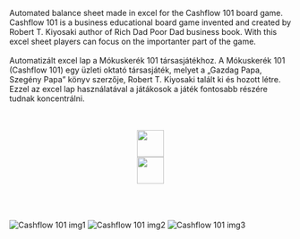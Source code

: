 Automated balance sheet made in excel for the Cashflow 101 board game. 
Cashflow 101 is a business educational board game invented and created by Robert T. Kiyosaki author of Rich Dad Poor Dad business book.
With this excel sheet players can focus on the importanter part of the game.
<br>
<br>
Automatizált excel lap a Mókuskerék 101 társasjátékhoz.
A Mókuskerék 101 (Cashflow 101) egy üzleti oktató társasjáték, melyet a „Gazdag Papa, Szegény Papa” könyv szerzője, Robert T. Kiyosaki talált ki és hozott létre.
Ezzel az excel lap használatával a játákosok a játék fontosabb részére tudnak koncentrálni.
<br>
<br>
<br>
<div align="center">
<a href="https://github.com/tamasandor/Cashflow-101-hungarian-balance-sheet/raw/main/Cashflow-101_HU.xlsx" download="Cashflow-101_HU.xlsx" title="Download/Letöltés"> <img src="https://user-images.githubusercontent.com/111676834/204648875-b05ab231-c6e5-46ec-9fa2-100d312bff8e.png" width="48px" height="48px"/> </a>
<br>
<a href="https://github.com/tamasandor/Cashflow-101-hungarian-balance-sheet/raw/main/Cashflow-101_HU.xlsx" download="Cashflow-101_HU.xlsx" title="Download/Letöltés"><img src="https://user-images.githubusercontent.com/111676834/204649009-0552426d-a2e6-4f45-ae81-a74127f21ce1.png" width="48px" height="48px"/></a>
</div>


<br>
<br>
<br>

![Cashflow 101 img1](https://user-images.githubusercontent.com/111676834/204641305-d4c5f0a2-4a90-4efd-a640-865c5a101e46.jpg)
![Cashflow 101 img2](https://user-images.githubusercontent.com/111676834/204641307-c30e4ac6-1146-4f1a-bdd5-f108bd87a52e.jpg)
![Cashflow 101 img3](https://user-images.githubusercontent.com/111676834/204641302-b14bb5e1-34e7-4c8d-af62-615965d8ea48.jpg)
